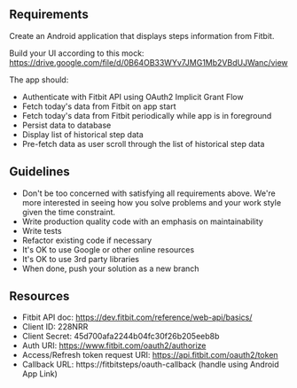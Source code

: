
## Requirements
Create an Android application that displays steps information from Fitbit.

Build your UI according to this mock: https://drive.google.com/file/d/0B64OB33WYv7JMG1Mb2VBdUJWanc/view

The app should:
* Authenticate with Fitbit API using OAuth2 Implicit Grant Flow
* Fetch today's data from Fitbit on app start
* Fetch today's data from Fitbit periodically while app is in foreground
* Persist data to database
* Display list of historical step data
* Pre-fetch data as user scroll through the list of historical step data

## Guidelines
* Don't be too concerned with satisfying all requirements above. We're more
interested in seeing how you solve problems and your work style given the time constraint.  
* Write production quality code with an emphasis on maintainability
* Write tests  
* Refactor existing code if necessary
* It's OK to use Google or other online resources
* It's OK to use 3rd party libraries
* When done, push your solution as a new branch

## Resources
* Fitbit API doc: https://dev.fitbit.com/reference/web-api/basics/
* Client ID: 228NRR
* Client Secret: 45d700afa2244b04fc30f26b205eeb8b
* Auth URI: https://www.fitbit.com/oauth2/authorize
* Access/Refresh token request URI: https://api.fitbit.com/oauth2/token
* Callback URL: https://fitbitsteps/oauth-callback (handle using Android App Link)
